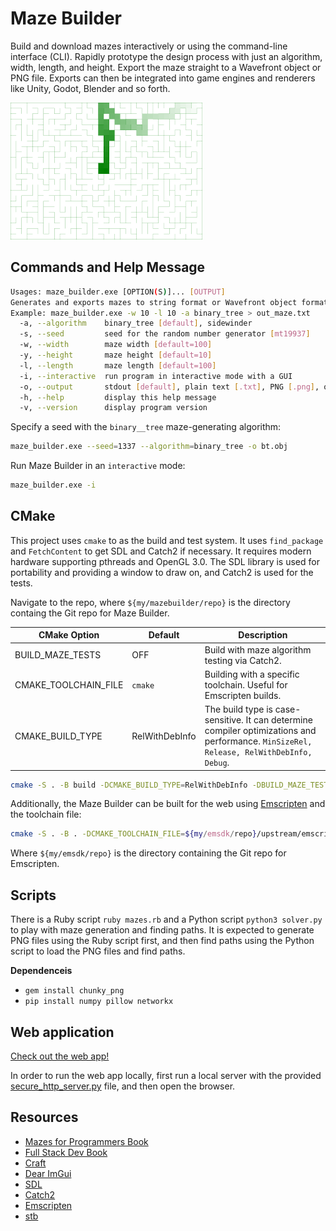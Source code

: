 # Maze Builder

Build and download mazes interactively or using the command-line interface (CLI).
Rapidly prototype the design process with just an algorithm, width, length, and height.
Export the maze straight to a Wavefront object or PNG file.
Exports can then be integrated into game engines and renderers like Unity, Godot, Blender and so forth.

![Release screenshot](scripts/wilsons_maze.png)

## Commands and Help Message

```sh
Usages: maze_builder.exe [OPTION(S)]... [OUTPUT]
Generates and exports mazes to string format or Wavefront object format
Example: maze_builder.exe -w 10 -l 10 -a binary_tree > out_maze.txt
  -a, --algorithm    binary_tree [default], sidewinder
  -s, --seed         seed for the random number generator [mt19937]
  -w, --width        maze width [default=100]
  -y, --height       maze height [default=10]
  -l, --length       maze length [default=100]
  -i, --interactive  run program in interactive mode with a GUI
  -o, --output       stdout [default], plain text [.txt], PNG [.png], or Wavefront [.obj]
  -h, --help         display this help message
  -v, --version      display program version
```

Specify a seed with the `binary__tree` maze-generating algorithm:
```sh
maze_builder.exe --seed=1337 --algorithm=binary_tree -o bt.obj
```

Run Maze Builder in an `interactive` mode:
```sh
maze_builder.exe -i
```

## CMake

This project uses `cmake` to as the build and test system. It uses `find_package` and `FetchContent` to get SDL and Catch2 if necessary.
It requires modern hardware supporting pthreads and OpenGL 3.0. The SDL library is used for portability and providing a window to draw on, and Catch2 is used for the tests.

Navigate to the repo, where `${my/mazebuilder/repo}` is the directory containg the Git repo for Maze Builder.


| CMake Option | Default | Description |
|--------------|---------|-------------
| BUILD_MAZE_TESTS | OFF | Build with maze algorithm testing via Catch2. |
| CMAKE_TOOLCHAIN_FILE | `cmake` | Building with a specific toolchain. Useful for Emscripten builds. |
| CMAKE_BUILD_TYPE | RelWithDebInfo | The build type is case-sensitive. It can determine compiler optimizations and performance. `MinSizeRel, Release, RelWithDebInfo, Debug`. |

```sh
cmake -S . -B build -DCMAKE_BUILD_TYPE=RelWithDebInfo -DBUILD_MAZE_TESTS=1 && cmake --build build/ -j 4 && cd build && ctest --verbose
```

Additionally, the Maze Builder can be built for the web using [Emscripten](https://emscripten.org/) and the toolchain file:

```sh
cmake -S . -B . -DCMAKE_TOOLCHAIN_FILE=${my/emsdk/repo}/upstream/emscripten/cmake/Modules/Platform/Emscripten.cmake 
```

Where `${my/emsdk/repo}` is the directory containing the Git repo for Emscripten.

## Scripts

There is a Ruby script `ruby mazes.rb` and a Python script `python3 solver.py` to play with
maze generation and finding paths. It is expected to generate PNG files using the Ruby script first,
and then find paths using the Python script to load the PNG files and find paths.

**Dependenceis**
  - `gem install chunky_png`
  - `pip install numpy pillow networkx`

## Web application

[Check out the web app!](https://jade-semifreddo-f24ef0.netlify.app/)

In order to run the web app locally, first run a local server with the provided [secure_http_server.py](secure_http_server.py) file, and then open the browser.

## Resources
 - [Mazes for Programmers Book](https://www.jamisbuck.org/mazes/)
 - [Full Stack Dev Book](https://www.packtpub.com/en-us/product/full-stack-development-with-spring-boot-and-react-9781801816786)
 - [Craft](https://github.com/fogleman/Craft)
 - [Dear ImGui](https://github.com/ocornut/imgui)
 - [SDL](https://github.com/libsdl-org/SDL)
 - [Catch2](https://github.com/catchorg/Catch2)
 - [Emscripten](https://emscripten.org/)
 - [stb](https://github.com/nothings/stb)
  